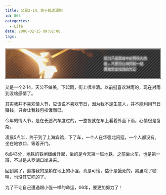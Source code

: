 ```yaml
---
title: 又是2·14，终于抵达深圳
id: 863
categories:
  - Life
date: 2006-02-15 09:02:08
tags:
---
```


![](/images/2006/02/15_2006-2-218840763_12711.gif)

又是一个2&middot;14，天公不做美，下起雨，街上很冷清。以前挺喜欢淋雨的，现在对雨到没啥感情了。

其实我并不喜欢情人节，应该说不喜欢节日，因为我不是生意人，并不能利用节日赚钱，只会让我钱包挨饿而已。

今年的情人节，是在长途汽车度过的，一整夜就在车上看着外面下雨，心情很是复杂。

凌晨5点半，终于到了上海宾馆，下了车，一个人在华强北闲逛，一个人都没有，坐在地铁口，等着开门。

6点43分，地铁的铁闸缓缓升起，坐的是今天第一班地铁，之前坐火车，也是第一班，不过是从罗湖口岸进来。

回到窝了，迎接我的是躺在地上的小强，真是可怜，估计是饿死的，窝里除了咖啡，也没其它吃的了。

为了不让自己遭遇跟小强一样的命运，06年，要更加努力了！